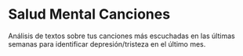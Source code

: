 # Salud Mental Canciones
 Análisis de textos sobre tus canciones más escuchadas en las últimas semanas para identificar depresión/tristeza en el último mes. 
